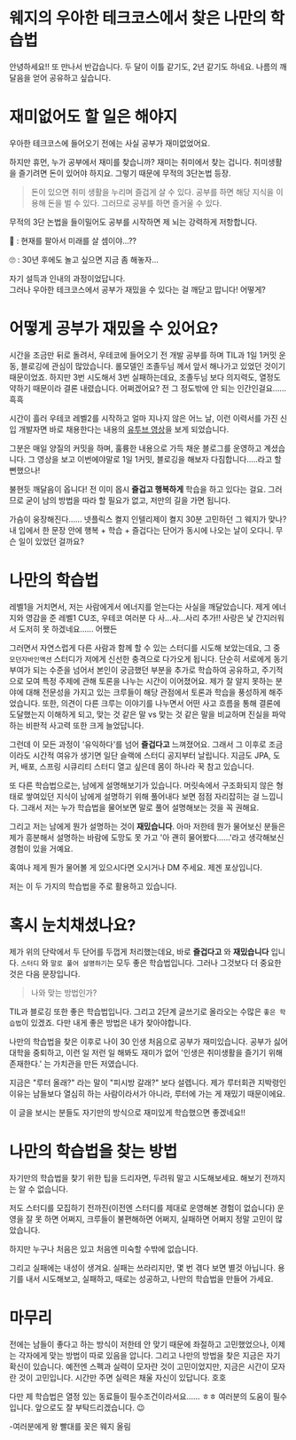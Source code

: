 # 웨지의 우아한 테크코스에서 찾은 나만의 학습법

안녕하세요!! 또 만나서 반갑습니다. 두 달이 이틀 같기도, 2년 같기도 하네요. 나름의 깨달음을 얻어 공유하고 싶습니다.

# 재미없어도 할 일은 해야지
우아한 테크코스에 들어오기 전에는 사실 공부가 재미없었어요. 

하지만 휴먼, 누가 공부에서 재미를 찾습니까? 재미는 취미에서 찾는 겁니다. 취미생활을 즐기려면 돈이 있어야 하지요. 그렇기 때문에 무적의 3단논법 등장.

> 돈이 있으면 취미 생활을 누리며 즐겁게 살 수 있다.
공부를 하면 해당 지식을 이용해 돈을 벌 수 있다.
그러므로 공부를 하면 즐거울 수 있다.

 무적의 3단 논법을 들이밀어도 공부를 시작하면 제 뇌는 강력하게 저항합니다.
 
🧠 : 현재를 팔아서 미래를 살 셈이야...??

🙄 : 30년 후에도 놀고 싶으면 지금 좀 해놓자...

자기 설득과 인내의 과정이었답니다.  
그러나 우아한 테크코스에서 공부가 재밌을 수 있다는 걸 깨닫고 맙니다! 어떻게?

# 어떻게 공부가 재밌을 수 있어요?
시간을 조금만 뒤로 돌려서, 우테코에 들어오기 전 개발 공부를 하며 TIL과 1일 1커밋 운동, 블로깅에 관심이 많았습니다. 롤모델인 조졸두님 께서 앞서 해나가고 있었던 것이기 때문이었죠. 하지만 3번 시도해서 3번 실패하는데요, 조졸두님 보다 의지력도, 열정도 약하기 때문이라 결론 내렸습니다. 어쩌겠어요? 전 그 정도밖에 안 되는 인간인걸요...... 흑흑

시간이 흘러 우테코 레벨2를 시작하고 얼마 지나지 않은 어느 날, 이런 이력서를 가진 신입 개발자면 바로 채용한다는 내용의 [유투브 영상](https://www.youtube.com/watch?v=Yc56NpYW1DM&t=784s)을 보게 되었습니다.

그분은 매일 양질의 커밋을 하며, 훌륭한 내용으로 가득 채운 블로그를 운영하고 계셨습니다. 그 영상을 보고 이번에야말로 1일 1커밋, 블로깅을 해보자 다짐합니다.....라고 할 뻔했으나!

불현듯 깨달음이 옵니다! 전 이미 몹시 **즐겁고 행복하게** 학습을 하고 있다는 걸요. 그러므로 굳이 남의 방법을 따라 할 필요가 없고, 저만의 길을 가면 됩니다.

가슴이 웅장해진다...... 넷플릭스 켤지 인텔리제이 켤지 30분 고민하던 그 웨지가 맞나? 내 입에서 한 문장 안에 행복 + 학습 + 즐겁다는 단어가 동시에 나오는 날이 오다니. 무슨 일이 있었던 걸까요?

# 나만의 학습법
레벨1을 거치면서, 저는 사람에게서 에너지를 얻는다는 사실을 깨달았습니다. 제게 에너지와 영감을 준 레벨1 CU조, 우테코 여러분 다 사...사...사리 추가!!
사랑은 낯 간지러워서 도저히 못 하겠네요...... 어쨌든

그러면서 자연스럽게 다른 사람과 함께 할 수 있는 스터디를 시도해 보았는데요, 그 중 ``모던자바인액션`` 스터디가 저에게 신선한 충격으로 다가오게 됩니다.
단순히 서로에게 동기부여가 되는 수준을 넘어서 본인이 궁금했던 부분을 추가로 학습하여 공유하고, 주기적으로 모여 특정 주제에 관해 토론을 나누는 시간이 이어졌어요. 제가 잘 알지 못하는 분야에 대해 전문성을 가지고 있는 크루들이 해당 관점에서 토론과 학습을 풍성하게 해주었습니다. 또한, 의견이 다른 크루는 이야기를 나누면서 어떤 사고 흐름을 통해 결론에 도달했는지 이해하게 되고, 맞는 것 같은 말 vs 맞는 것 같은 말을 비교하며 진실을 파악하는 비판적 사고력 또한 크게 늘었답니다.

그런데 이 모든 과정이 '유익하다'를 넘어 **즐겁다고** 느껴졌어요.
그래서 그 이후로 조금이라도 시간적 여유가 생기면 일단 슬랙에 스터디 공지부터 날립니다. 지금도 JPA, 도커, 배포, 스프링 시큐리티 스터디 열고 싶은데 몸이 하나라 꾹 참고 있습니다.

또 다른 학습법으로는, 남에게 설명해보기가 있습니다. 머릿속에서 구조화되지 않은 형태로 쌓여있던 지식이 남에게 설명하기 위해 풀어내다 보면 점점 자리잡히는 걸 느낍니다. 그래서 저는 누가 학습법을 물어보면 말로 풀어 설명해보는 것을 꼭 권해요.

그리고 저는 남에게 뭔가 설명하는 것이 **재밌습니다**. 아마 저한테 뭔가 물어보신 분들은 제가 흥분해서 설명하는 바람에 도망도 못 가고 '아 괜히 물어봤다......'라고 생각해보신 경험이 있을 거예요.

혹여나 제게 뭔가 물어볼 게 있으시다면 오시거나 DM 주세요. 제겐 포상입니다.

저는 이 두 가지의 학습법을 주로 활용하고 있습니다.

# 혹시 눈치채셨나요?
제가 위의 단락에서 두 단어를 두껍게 처리했는데요, 바로 **즐겁다고** 와 **재밌습니다** 입니다. `스터디` 와 `말로 풀어 설명하기`는 모두 좋은 학습법입니다. 그러나 그것보다 더 중요한 것은 다음 문장입니다.

> 나와 맞는 방법인가?

TIL과 블로깅 또한 좋은 학습법입니다. 그리고 2단계 글쓰기로 올라오는 수많은 `좋은 학습법`이 있겠죠. 다만 내게 좋은 방법은 내가 찾아야합니다.

나만의 학습법을 찾은 이후로 나이 30 인생 처음으로 공부가 재미있습니다. 공부가 싫어 대학을 중퇴하고, 이런 일 저런 일 해봐도 재미가 없어 '인생은 취미생활을 즐기기 위해 존재한다.' 는 가치관을 만든 저였습니다.

지금은 "루터 올래?" 라는 말이 "피시방 갈래?" 보다 설렙니다. 제가 루터회관 지박령인 이유는 남들보다 열심히 하는 사람이라서가 아니라, 루터에 가는 게 재밌기 때문이에요.

이 글을 보시는 분들도 자기만의 방식으로 재미있게 학습했으면 좋겠네요!!

# 나만의 학습법을 찾는 방법
자기만의 학습법을 찾기 위한 팁을 드리자면, 두려워 말고 시도해보세요. 해보기 전까지는 알 수 없습니다. 

저도 스터디를 모집하기 전까진(이전엔 스터디를 제대로 운영해본 경험이 없습니다) 운영을 잘 못 하면 어쩌지, 크루들이 불편해하면 어쩌지, 실패하면 어쩌지 정말 고민이 많았습니다. 

하지만 누구나 처음은 있고 처음엔 미숙할 수밖에 없습니다.

그리고 실패에는 내성이 생겨요. 실패는 쓰라리지만, 몇 번 겪다 보면 별것 아닙니다. 용기를 내서 시도해보고, 실패하고, 때로는 성공하고, 나만의 학습법을 만들어 가세요.

# 마무리

전에는 남들이 좋다고 하는 방식이 저한테 안 맞기 때문에 좌절하고 고민했었으나, 이제는 각자에게 맞는 방법이 따로 있음을 압니다. 그리고 나만의 방법을 찾은 지금은 자기 확신이 있습니다.
예전엔 스펙과 실력이 모자란 것이 고민이었지만, 지금은 시간이 모자란 것이 고민입니다. 시간만 주면 실력은 채울 자신이 있답니다. 호호

다만 제 학습법은 열정 있는 동료들이 필수조건이라서요...... ㅎㅎ 여러분의 도움이 필수입니다. 앞으로도 잘 부탁드리겠습니다. 😉

-여러분에게 왕 빨대를 꽂은 웨지 올림
